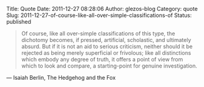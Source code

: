 Title: Quote
Date: 2011-12-27 08:28:06
Author: glezos-blog
Category: quote
Slug: 2011-12-27-of-course-like-all-over-simple-classifications-of
Status: published

> Of course, like all over-simple classifications of this type, the dichotomy becomes, if pressed, artificial, scholastic, and ultimately absurd. But if it is not an aid to serious criticism, neither should it be rejected as being merely superficial or frivolous; like all distinctions which embody any degree of truth, it offers a point of view from which to look and compare, a starting-point for genuine investigation.

&mdash; Isaiah Berlin, The Hedgehog and the Fox
